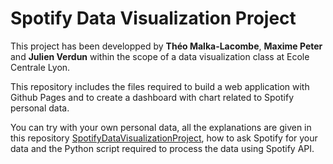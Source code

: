 # Spotify Data Visualization Project

This project has been developped by **Théo Malka-Lacombe**, **Maxime Peter** and **Julien Verdun** within the scope of a data visualization class at Ecole Centrale Lyon.

This repository includes the files required to build a web application with Github Pages and to create a dashboard with chart related to Spotify personal data.

You can try with your own personal data, all the explanations are given in this repository [SpotifyDataVisualizationProject](https://github.com/Julien-Verdun/SpotifyDataVisualizationProject), how to ask Spotify for your data and the Python script required to process the data using Spotify API.
